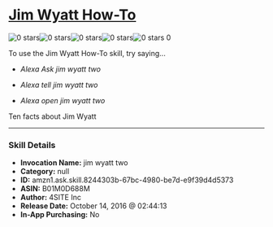 # [Jim Wyatt How-To](http://alexa.amazon.com/#skills/amzn1.ask.skill.8244303b-67bc-4980-be7d-e9f39d4d5373)
![0 stars](../../images/ic_star_border_black_18dp_1x.png)![0 stars](../../images/ic_star_border_black_18dp_1x.png)![0 stars](../../images/ic_star_border_black_18dp_1x.png)![0 stars](../../images/ic_star_border_black_18dp_1x.png)![0 stars](../../images/ic_star_border_black_18dp_1x.png) 0

To use the Jim Wyatt How-To skill, try saying...

* *Alexa Ask jim wyatt two*

* *Alexa tell jim wyatt two*

* *Alexa open jim wyatt two*

Ten facts about Jim Wyatt

***

### Skill Details

* **Invocation Name:** jim wyatt two
* **Category:** null
* **ID:** amzn1.ask.skill.8244303b-67bc-4980-be7d-e9f39d4d5373
* **ASIN:** B01M0D688M
* **Author:** 4SITE Inc
* **Release Date:** October 14, 2016 @ 02:44:13
* **In-App Purchasing:** No
